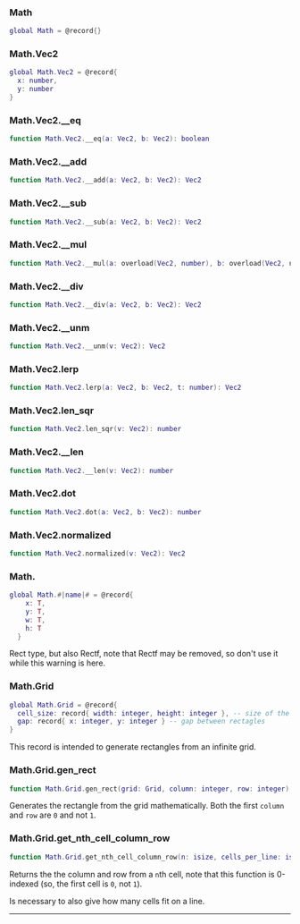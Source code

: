### Math

```lua
global Math = @record{}
```



### Math.Vec2

```lua
global Math.Vec2 = @record{
  x: number,
  y: number
}
```



### Math.Vec2.__eq

```lua
function Math.Vec2.__eq(a: Vec2, b: Vec2): boolean
```



### Math.Vec2.__add

```lua
function Math.Vec2.__add(a: Vec2, b: Vec2): Vec2
```



### Math.Vec2.__sub

```lua
function Math.Vec2.__sub(a: Vec2, b: Vec2): Vec2
```



### Math.Vec2.__mul

```lua
function Math.Vec2.__mul(a: overload(Vec2, number), b: overload(Vec2, number)): Vec2
```



### Math.Vec2.__div

```lua
function Math.Vec2.__div(a: Vec2, b: Vec2): Vec2
```



### Math.Vec2.__unm

```lua
function Math.Vec2.__unm(v: Vec2): Vec2
```



### Math.Vec2.lerp

```lua
function Math.Vec2.lerp(a: Vec2, b: Vec2, t: number): Vec2
```



### Math.Vec2.len_sqr

```lua
function Math.Vec2.len_sqr(v: Vec2): number
```



### Math.Vec2.__len

```lua
function Math.Vec2.__len(v: Vec2): number
```



### Math.Vec2.dot

```lua
function Math.Vec2.dot(a: Vec2, b: Vec2): number
```



### Math.Vec2.normalized

```lua
function Math.Vec2.normalized(v: Vec2): Vec2
```



### Math.

```lua
global Math.#|name|# = @record{
    x: T,
    y: T,
    w: T,
    h: T
  }
```

Rect type, but also Rectf, note that Rectf may be removed, so don't use it while this warning is here.

### Math.Grid

```lua
global Math.Grid = @record{
  cell_size: record{ width: integer, height: integer }, -- size of the rectangles
  gap: record{ x: integer, y: integer } -- gap between rectagles
}
```

This record is intended to generate rectangles from an infinite grid.

### Math.Grid.gen_rect

```lua
function Math.Grid.gen_rect(grid: Grid, column: integer, row: integer): Math.Rect
```

Generates the rectangle from the grid mathematically. Both the first `column` and `row` are `0` and not `1`.

### Math.Grid.get_nth_cell_column_row

```lua
function Math.Grid.get_nth_cell_column_row(n: isize, cells_per_line: isize): (isize, isize)
```

Returns the the column and row from a `n`th cell, note that this function is 0-indexed (so, the first cell is `0`, not `1`).

Is necessary to also give how many cells fit on a line.

---
